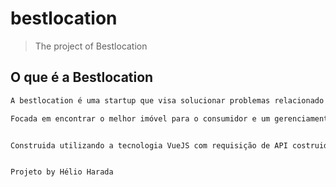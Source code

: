# bestlocation

> The project of Bestlocation

## O que é a Bestlocation

``` bash
A bestlocation é uma startup que visa solucionar problemas relacionado a busca e venda de imóveis.

Focada em encontrar o melhor imóvel para o consumidor e um gerenciamento para o corretor.


Construida utilizando a tecnologia VueJS com requisição de API costruida em NodeJS e MongoDB


Projeto by Hélio Harada
```


